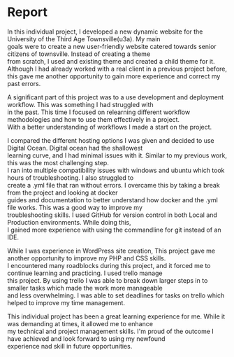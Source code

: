 # Report

In this individual project, I developed a new dynamic website for the University of the Third Age Townsville(u3a). My main  
goals were to create a new user-friendly website catered towards senior citizens of townsville. Instead of creating a theme   
from scratch, I used and existing theme and created a child theme for it. Although I had already worked with a real client in a 
previous project before, this gave me another opportunity to gain more experience and correct my past errors.  

A significant part of this project was to a use development and deployment workflow. This was something I had struggled with  
in the past. This time I focused on relearning different workflow methodologies and how to use them effectively in a project.  
With a better understanding of workflows I made a start on the project.

I compared the different hosting options I was given and decided to use Digital Ocean. Digital ocean had the shallowest  
learning curve, and I had minimal issues with it. Similar to my previous work, this was the most challenging step.  
I ran into multiple compatibility issues with windows and ubuntu which took hours of troubleshooting. I also struggled to  
create a .yml file that ran without errors. I overcame this by taking a break from the project and looking at docker  
guides and documentation to better understand how docker and the .yml file works. This was a good way to improve my  
troubleshooting skills. I used GitHub for version control in both Local and Production environments. While doing this,  
I gained more experience with using the commandline for git instead of an IDE.

While I was experience in WordPress site creation, This project gave me another opportunity to improve my PHP and CSS skills.  
I encountered many roadblocks during this project, and it forced me to continue learning and practicing. I used trello manage  
this project. By using trello I was able to break down larger steps in to smaller tasks which made the work more manageable  
and less overwhelming. I was able to set deadlines for tasks on trello which helped to improve my time management. 

This individual project has been a great learning experience for me. While it was demanding at times, it allowed me to enhance  
my technical and project management skills. I'm proud of the outcome I have achieved and look forward to using my newfound  
experience nad skill in future opportunities.


